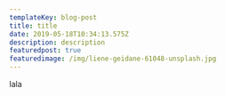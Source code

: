 ```yaml
---
templateKey: blog-post
title: title
date: 2019-05-18T10:34:13.575Z
description: description
featuredpost: true
featuredimage: /img/liene-geidane-61048-unsplash.jpg
---
```

lala
